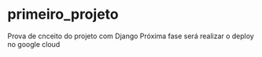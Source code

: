 # primeiro_projeto
Prova de cnceito do projeto com Django
Próxima fase será realizar o deploy no google cloud
